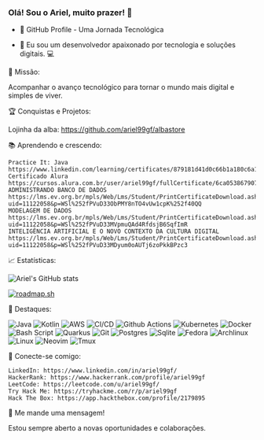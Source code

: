 ### Olá! Sou o Ariel, muito prazer! 👋

- 🚀 GitHub Profile - Uma Jornada Tecnológica

- 👋 Eu sou um desenvolvedor apaixonado por tecnologia e soluções digitais. 💻

🚀 Missão:

Acompanhar o avanço tecnológico para tornar o mundo mais digital e simples de viver.

🏆 Conquistas e Projetos:

<!--
🏆 Conquistas e Projetos:

    [Insira suas conquistas e projetos relevantes aqui]
-->
Lojinha da alba: https://github.com/ariel99gf/albastore

📚 Aprendendo e crescendo:

<!--
    [Insira seus cursos, certificações e eventos relevantes aqui]
-->
    Practice It: Java
    https://www.linkedin.com/learning/certificates/879181d41d0c66b1a180c6a13f3396249c57f4b0887b65622a91f27ffb20c71d
    Certificado Alura
    https://cursos.alura.com.br/user/ariel99gf/fullCertificate/6ca0538679077d3d9c96201f3e568fdf
    ADMINISTRANDO BANCO DE DADOS
    https://lms.ev.org.br/mpls/Web/Lms/Student/PrintCertificateDownload.ashx?uid=11122058&p=WSl%252fPVuD33ObPMY8nTO4vUw1cpK%252f40QQ
    MODELAGEM DE DADOS
    https://lms.ev.org.br/mpls/Web/Lms/Student/PrintCertificateDownload.ashx?uid=11122058&p=WSl%252fPVuD33MVpmuQAd4RfdsjB6SqfImR
    INTELIGÊNCIA ARTIFICIAL E O NOVO CONTEXTO DA CULTURA DIGITAL
    https://lms.ev.org.br/mpls/Web/Lms/Student/PrintCertificateDownload.ashx?uid=11122058&p=WSl%252fPVuD33MDyum0oAUTj6zoPkkBPzc3

📈 Estatísticas:

<!--
    [Insira suas estatísticas de repositórios, commits, estrelas, etc.]
-->
![Ariel's GitHub stats](https://github-readme-stats.vercel.app/api?username=ariel99gf&show_icons=true&theme=radical)

[![roadmap.sh](https://api.roadmap.sh/v1-badge/tall/65ddc1fbaec67f2e2aa8dfee?variant=dark)](https://roadmap.sh)

🌟 Destaques:

<!--
    [Insira seus projetos favoritos, badges e outros destaques aqui]
-->
![Java](https://img.shields.io/badge/Java-ED8B00?style=for-the-badge&logo=openjdk&logoColor=white)
![Kotlin](https://img.shields.io/badge/Kotlin-0095D5?&style=for-the-badge&logo=kotlin&logoColor=white)
![AWS](https://img.shields.io/badge/AWS-232F3E?style=flat&logo=amazonwebservices&logoColor=white)
![CI/CD](https://img.shields.io/badge/-CI%2FCD-00A86B?logo=ci-cd&logoColor=white)
![Github Actions](https://img.shields.io/badge/-Github_Actions-2088FF?style=flat-square&logo=github-actions&logoColor=white)
![Kubernetes](https://img.shields.io/badge/Kubernetes-326CE5?style=for-the-badge&logo=Kubernetes&logoColor=white)
![Docker](https://img.shields.io/badge/docker-257bd6?style=for-the-badge&logo=docker&logoColor=white)
![Bash Script](https://img.shields.io/badge/Bash%20Scripting-4EAA25?style=for-the-badge&logo=gnu-bash&logoColor=white)
![Quarkus](https://img.shields.io/badge/quarkus-%234794EB.svg?style=for-the-badge&logo=quarkus&logoColor=white)
![Git](https://img.shields.io/badge/GIT-E44C30?style=for-the-badge&logo=git&logoColor=white)
![Postgres](https://img.shields.io/badge/PostgreSQL-316192?style=for-the-badge&logo=postgresql&logoColor=white)
![Sqlite](https://img.shields.io/badge/SQLite-07405E?style=for-the-badge&logo=sqlite&logoColor=white)
![Fedora](https://img.shields.io/badge/Fedora-294172?style=for-the-badge&logo=fedora&logoColor=white)
![Archlinux](https://img.shields.io/badge/Arch_Linux-1793D1?style=for-the-badge&logo=arch-linux&logoColor=white)
![Linux](https://img.shields.io/badge/Linux-FCC624?style=for-the-badge&logo=linux&logoColor=black)
![Neovim](https://img.shields.io/badge/Neovim-57A143?logo=neovim&logoColor=white&style=for-the-badge)
![Tmux](https://img.shields.io/static/v1?style=for-the-badge&message=tmux&color=1BB91F&logo=tmux&logoColor=FFFFFF&label=)

🤝 Conecte-se comigo:

    LinkedIn: https://www.linkedin.com/in/ariel99gf/
    HackerRank: https://www.hackerrank.com/profile/ariel99gf
    LeetCode: https://leetcode.com/u/ariel99gf/
    Try Hack Me: https://tryhackme.com/r/p/ariel99gf
    Hack The Box: https://app.hackthebox.com/profile/2179895

💬 Me mande uma mensagem!

Estou sempre aberto a novas oportunidades e colaborações.

<!--
**ariel99gf/ariel99gf** is a ✨ _special_ ✨ repository because its `README.md` (this file) appears on your GitHub profile.

Here are some ideas to get you started:

- 🔭 I’m currently working on ...
- 🌱 I’m currently learning ...
- 👯 I’m looking to collaborate on ...
- 🤔 I’m looking for help with ...
- 💬 Ask me about ...
- 📫 How to reach me: ...
- 😄 Pronouns: ...
- ⚡ Fun fact: ...

## Adding this sites:
https://www.hackerrank.com/dashboard

-->
